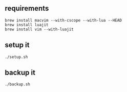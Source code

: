 ## requirements

```
brew install macvim --with-cscope --with-lua --HEAD
brew install luajit
brew install vim --with-luajit
```

## setup it

```
./setup.sh
```

## backup it

```
./backup.sh
```

